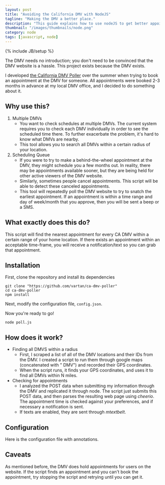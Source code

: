 ```yaml
---
layout: post
title: "Avoiding the California DMV with NodeJS"
tagline: "Making the DMV a better place."
description: "This guide explains how to use nodeJS to get better appointment times at the DMV."
thumbnail: "/images/thumbnails/node.png"
category: node
tags: [javascript, node]
---
```

{% include JB/setup %}

The DMV needs no introduction; you don't need to be convinced that the DMV website is a hassle. This project exists because the DMV exists.

I developed [the California DMV Poller](https://github.com/vartan/ca-dmv-poller) over the summer when trying to book an appointment at the DMV for someone. All appointments were booked 2-3 months in advance at my local DMV office, and I decided to do something about it.


Why use this?
---

1.  Multiple DMVs
    - You want to check schedules at multiple DMVs. The current system requires you to check each DMV individually in order to see the scheduled time there. To further exacerbate the problem, it's hard to know what DMVs are nearby.
    - This tool allows you to search all DMVs within a certain radius of your location.
2. Scheduling Queue
    - If you were to try to make a behind-the-wheel appointment at the DMV, they might schedule you a few months out. In reality, there may be appointments available sooner, but they are being held for other active viewers of the DMV website.
    - Similarly, sometimes people cancel appointments. This script will be able to detect these canceled appointments.
    - This tool will repeatedly poll the DMV website to try to snatch the earliest appointment. If an appointment is within a time range and day of week/month that you approve, then you will be sent a beep or a SMS.


What exactly does this do?
---
This script will find the nearest appointment for every CA DMV within a certain range of your home location. If there exists an appointment within an acceptable time-frame, you will receive a notification/text so you can grab that appointment.


Installation
---
First, clone the repository and install its dependencies

    git clone "https://github.com/vartan/ca-dmv-poller"
    cd ca-dmv-poller
    npm install

Next, modify the configuration file, `config.json`.

Now you're ready to go!

    node poll.js


How does it work?
---
* Finding all DMVS within a radius
    * First, I scraped a list of all of the DMV locations and their IDs from the DMV. I created a script to run them through google maps (concatenated with " DMV") and recorded their GPS coordinates.
    * When the script runs, it finds your GPS coordinates, and uses it to find all DMVs within N miles.
* Checking for appointments
    * I analyzed the POST data when submitting my information through the DMV and replicated it through node. The script just submits this POST data, and then parses the resulting web page using *cheerio*. The appointment time is checked against your preferences, and if necessary a notification is sent.
    * If texts are enabled, they are sent through *mtextbelt*.

Configuration
----
Here is the configuration file with annotations.

<script src="https://gist.github.com/anonymous/82daa661e3c7b2011e84.js"></script>

Caveats
----
As mentioned before, the DMV does hold appointments for users on the website. If the script finds an appointment and you can't book the appointment, try stopping the script and retrying until you can get it.
